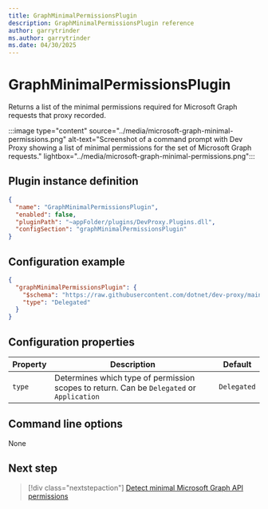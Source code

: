 ```yaml
---
title: GraphMinimalPermissionsPlugin
description: GraphMinimalPermissionsPlugin reference
author: garrytrinder
ms.author: garrytrinder
ms.date: 04/30/2025
---
```


# GraphMinimalPermissionsPlugin

Returns a list of the minimal permissions required for Microsoft Graph requests that proxy recorded.

:::image type="content" source="../media/microsoft-graph-minimal-permissions.png" alt-text="Screenshot of a command prompt with Dev Proxy showing a list of minimal permissions for the set of Microsoft Graph requests." lightbox="../media/microsoft-graph-minimal-permissions.png":::

## Plugin instance definition

```json
{
  "name": "GraphMinimalPermissionsPlugin",
  "enabled": false,
  "pluginPath": "~appFolder/plugins/DevProxy.Plugins.dll",
  "configSection": "graphMinimalPermissionsPlugin"
}
```

## Configuration example

```json
{
  "graphMinimalPermissionsPlugin": {
    "$schema": "https://raw.githubusercontent.com/dotnet/dev-proxy/main/schemas/v0.29.2/graphminimalpermissionsplugin.schema.json",
    "type": "Delegated"
  }
}
```

## Configuration properties

| Property | Description | Default |
|----------|-------------|:-------:|
| `type` | Determines which type of permission scopes to return. Can be `Delegated` or `Application` | `Delegated` |

## Command line options

None

## Next step

> [!div class="nextstepaction"]
> [Detect minimal Microsoft Graph API permissions](../how-to/detect-minimal-microsoft-graph-api-permissions.md)
